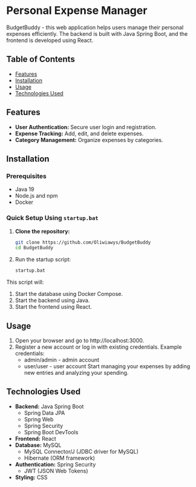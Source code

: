 # Personal Expense Manager

BudgetBuddy - this web application helps users manage their personal expenses efficiently. The backend is built with Java Spring Boot, and the frontend is developed using React.

## Table of Contents
- [Features](#features)
- [Installation](#installation)
- [Usage](#usage)
- [Technologies Used](#technologies-used)

## Features
- **User Authentication:** Secure user login and registration.
- **Expense Tracking:** Add, edit, and delete expenses.
- **Category Management:** Organize expenses by categories.

## Installation

### Prerequisites
- Java 19
- Node.js and npm
- Docker

### Quick Setup Using `startup.bat`
1. **Clone the repository:**
   ```bash
   git clone https://github.com/Oliwiawys/BudgetBuddy
   cd BudgetBuddy

2. Run the startup script:
   ```bash
   startup.bat

This script will:
1. Start the database using Docker Compose.
2. Start the backend using Java.
3. Start the frontend using React.

## Usage
1. Open your browser and go to http://localhost:3000.
2. Register a new account or log in with existing credentials.
Example credentials:
   - admin/admin - admin account
   - user/user - user account
Start managing your expenses by adding new entries and analyzing your spending.

## Technologies Used
- **Backend:** Java Spring Boot
  - Spring Data JPA
  - Spring Web
  - Spring Security
  - Spring Boot DevTools
- **Frontend:** React
- **Database:** MySQL
  - MySQL Connector/J (JDBC driver for MySQL)
  - Hibernate (ORM framework)
- **Authentication:** Spring Security
  - JWT (JSON Web Tokens)
- **Styling:** CSS

